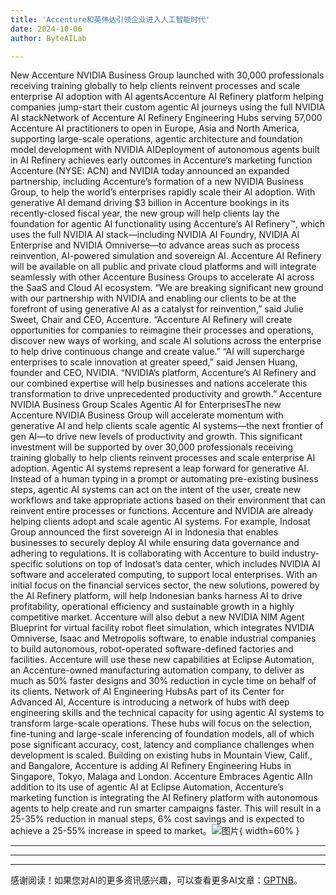 ```yaml
---
title: 'Accenture和英伟达引领企业进入人工智能时代'
date: 2024-10-06
author: ByteAILab

---
```


New Accenture NVIDIA Business Group launched with 30,000 professionals receiving training globally to help clients reinvent processes and scale enterprise AI adoption with AI agentsAccenture AI Refinery platform helping companies jump-start their custom agentic AI journeys using the full NVIDIA AI stackNetwork of Accenture AI Refinery Engineering Hubs serving 57,000 Accenture AI practitioners to open in Europe, Asia and North America, supporting large-scale operations, agentic architecture and foundation model development with NVIDIA AIDeployment of autonomous agents built in AI Refinery achieves early outcomes in Accenture’s marketing function
Accenture (NYSE: ACN) and NVIDIA today announced an expanded partnership, including Accenture’s formation of a new NVIDIA Business Group, to help the world’s enterprises rapidly scale their AI adoption.
With generative AI demand driving $3 billion in Accenture bookings in its recently-closed fiscal year, the new group will help clients lay the foundation for agentic AI functionality using Accenture’s AI Refinery™️, which uses the full NVIDIA AI stack—including NVIDIA AI Foundry, NVIDIA AI Enterprise and NVIDIA Omniverse—to advance areas such as process reinvention, AI-powered simulation and sovereign AI.
Accenture AI Refinery will be available on all public and private cloud platforms and will integrate seamlessly with other Accenture Business Groups to accelerate AI across the SaaS and Cloud AI ecosystem.
“We are breaking significant new ground with our partnership with NVIDIA and enabling our clients to be at the forefront of using generative AI as a catalyst for reinvention,” said Julie Sweet, Chair and CEO, Accenture. “Accenture AI Refinery will create opportunities for companies to reimagine their processes and operations, discover new ways of working, and scale AI solutions across the enterprise to help drive continuous change and create value.”
“AI will supercharge enterprises to scale innovation at greater speed,” said Jensen Huang, founder and CEO, NVIDIA. “NVIDIA’s platform, Accenture’s AI Refinery and our combined expertise will help businesses and nations accelerate this transformation to drive unprecedented productivity and growth.”
Accenture NVIDIA Business Group Scales Agentic AI for EnterprisesThe new Accenture NVIDIA Business Group will accelerate momentum with generative AI and help clients scale agentic AI systems—the next frontier of gen AI—to drive new levels of productivity and growth. This significant investment will be supported by over 30,000 professionals receiving training globally to help clients reinvent processes and scale enterprise AI adoption.
Agentic AI systems represent a leap forward for generative AI. Instead of a human typing in a prompt or automating pre-existing business steps, agentic AI systems can act on the intent of the user, create new workflows and take appropriate actions based on their environment that can reinvent entire processes or functions.
Accenture and NVIDIA are already helping clients adopt and scale agentic AI systems. For example, Indosat Group announced the first sovereign AI in Indonesia that enables businesses to securely deploy AI while ensuring data governance and adhering to regulations. It is collaborating with Accenture to build industry-specific solutions on top of Indosat’s data center, which includes NVIDIA AI software and accelerated computing, to support local enterprises. With an initial focus on the financial services sector, the new solutions, powered by the AI Refinery platform, will help Indonesian banks harness AI to drive profitability, operational efficiency and sustainable growth in a highly competitive market.
Accenture will also debut a new NVIDIA NIM Agent Blueprint for virtual facility robot fleet simulation, which integrates NVIDIA Omniverse, Isaac and Metropolis software, to enable industrial companies to build autonomous, robot-operated software-defined factories and facilities.
Accenture will use these new capabilities at Eclipse Automation, an Accenture-owned manufacturing automation company, to deliver as much as 50% faster designs and 30% reduction in cycle time on behalf of its clients.
Network of AI Engineering HubsAs part of its Center for Advanced AI, Accenture is introducing a network of hubs with deep engineering skills and the technical capacity for using agentic AI systems to transform large-scale operations. These hubs will focus on the selection, fine-tuning and large-scale inferencing of foundation models, all of which pose significant accuracy, cost, latency and compliance challenges when development is scaled. Building on existing hubs in Mountain View, Calif., and Bangalore, Accenture is adding AI Refinery Engineering Hubs in Singapore, Tokyo, Malaga and London.
Accenture Embraces Agentic AIIn addition to its use of agentic AI at Eclipse Automation, Accenture’s marketing function is integrating the AI Refinery platform with autonomous agents to help create and run smarter campaigns faster. This will result in a 25-35% reduction in manual steps, 6% cost savings and is expected to achieve a 25-55% increase in speed to market。![图片](https://ai-techpark.com/wp-content/uploads/2024/10/Accenture-960x540.jpg){ width=60% }

---


---
---
感谢阅读！如果您对AI的更多资讯感兴趣，可以查看更多AI文章：[GPTNB](https://gptnb.com)。